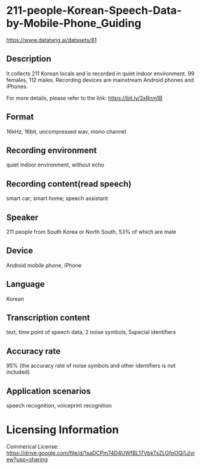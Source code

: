 # 211-people-Korean-Speech-Data-by-Mobile-Phone_Guiding
https://www.datatang.ai/datasets/61

## Description
It collects 211 Korean locals and is recorded in quiet indoor environment. 99 females, 112 males. Recording devices are mainstream Android phones and iPhones.

For more details, please refer to the link: https://bit.ly/3xRnm1B

## Format
16kHz, 16bit, uncompressed wav, mono channel

## Recording environment
quiet indoor environment, without echo

## Recording content(read speech)
smart car; smart home; speech assistant

## Speaker
211 people from South Korea or North South, 53% of which are male

## Device
Android mobile phone, iPhone

## Language
Korean

## Transcription content
text, time point of speech data, 2 noise symbols, 5special identifiers

## Accuracy rate
95% (the accuracy rate of noise symbols and other identifiers is not included)

## Application scenarios
speech recognition, voiceprint recognition

# Licensing Information
Commerical License: https://drive.google.com/file/d/1saDCPm74D4UWfBL17VbkTsZLGfpOQj1J/view?usp=sharing
